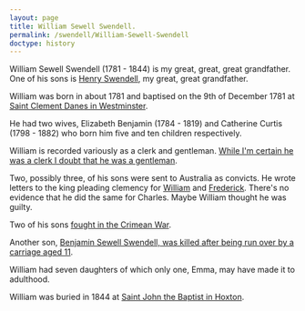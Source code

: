 ```yaml
---
layout: page
title: William Sewell Swendell.
permalink: /swendell/William-Sewell-Swendell
doctype: history
---
```


William Sewell Swendell (1781 - 1844) is my great, great, great grandfather. One of his sons is [Henry Swendell](/swendell/Henry-James-Humphrey-Swendell), my great, great grandfather.

William was born in about 1781 and baptised on the 9th of December 1781 at [Saint Clement Danes in Westminster](https://en.wikipedia.org/wiki/St_Clement_Danes).

He had two wives, Elizabeth Benjamin (1784 - 1819) and Catherine Curtis (1798 - 1882) who born him five and ten children respectively.

William is recorded variously as a clerk and gentleman. [While I'm certain he was a clerk I doubt that he was a gentleman](/swendell/William-Sewell-Swendell-Clerk-Freemason-And-Gentleman).

Two, possibly three, of his sons were sent to Australia as convicts. He wrote letters to the king pleading clemency for [William](/swendell/William-Swendell-Letter) and [Frederick](/swendell/Frederick-Augustus-Swendell-Letter). There's no evidence that he did the same for Charles. Maybe William thought he was guilty.

Two of his sons [fought in the Crimean War](/swendell/Henry-James-Humphrey-Swendell-and-the-Crimean-War).

Another son, [Benjamin Sewell Swendell, was killed after being run over by a carriage aged 11](/swendell/William-Swendell-Letter). 

William had seven daughters of which only one, Emma, may have made it to adulthood.

William was buried in 1844 at [Saint John the Baptist in Hoxton](https://en.wikipedia.org/wiki/St_John_the_Baptist,_Hoxton).

